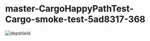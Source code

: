 # master-CargoHappyPathTest-Cargo-smoke-test-5ad8317-368

![depshield](https://depshield.sonatype.org/badges/depshield-prod/master-CargoHappyPathTest-Cargo-smoke-test-5ad8317-368/depshield.svg)